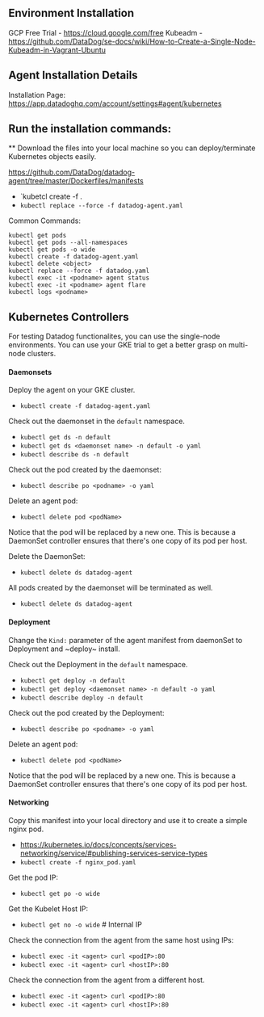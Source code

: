 
## Environment Installation

GCP Free Trial - https://cloud.google.com/free
Kubeadm - https://github.com/DataDog/se-docs/wiki/How-to-Create-a-Single-Node-Kubeadm-in-Vagrant-Ubuntu

## Agent Installation Details

Installation Page: https://app.datadoghq.com/account/settings#agent/kubernetes

## Run the installation commands:

** Download the files into your local machine so you can deploy/terminate Kubernetes objects easily.

https://github.com/DataDog/datadog-agent/tree/master/Dockerfiles/manifests

* `kubetcl create -f .
* `kubectl replace --force -f datadog-agent.yaml`


Common Commands:

```
kubectl get pods
kubectl get pods --all-namespaces
kubectl get pods -o wide
kubectl create -f datadog-agent.yaml
kubectl delete <object>
kubectl replace --force -f datadog.yaml
kubectl exec -it <podname> agent status
kubectl exec -it <podname> agent flare
kubectl logs <podname>
```

## Kubernetes Controllers

For testing Datadog functionalites, you can use the single-node environments. You can use your GKE trial to get a better grasp on multi-node clusters. 

#### Daemonsets

Deploy the agent on your GKE cluster.

* `kubectl create -f datadog-agent.yaml`

Check out the daemonset in the `default` namespace.

* `kubectl get ds -n default`
* `kubectl get ds <daemonset name> -n default -o yaml`
* `kubectl describe ds -n default`

Check out the pod created by the daemonset:

* `kubectl describe po <podname> -o yaml`

Delete an agent pod:

* `kubectl delete pod <podName>`

Notice that the pod will be replaced by a new one. This is because a DaemonSet controller ensures that there's one copy of its pod per host.

Delete the DaemonSet:

* `kubectl delete ds datadog-agent`

All pods created by the daemonset will be terminated as well.

* `kubectl delete ds datadog-agent`

#### Deployment

Change the `Kind:` parameter of the agent manifest from daemonSet to Deployment and ~deploy~ install.

Check out the Deployment in the `default` namespace.

* `kubectl get deploy -n default`
* `kubectl get deploy <daemonset name> -n default -o yaml`
* `kubectl describe deploy -n default`

Check out the pod created by the Deployment:

* `kubectl describe po <podname> -o yaml`

Delete an agent pod:

* `kubectl delete pod <podName>`

Notice that the pod will be replaced by a new one. This is because a DaemonSet controller ensures that there's one copy of its pod per host.

#### Networking

Copy this manifest into your local directory and use it to create a simple nginx pod. 

* https://kubernetes.io/docs/concepts/services-networking/service/#publishing-services-service-types
* `kubectl create -f nginx_pod.yaml`

Get the pod IP:

* `kubectl get po -o wide`

 Get the Kubelet Host IP:
 
* `kubectl get no -o wide` # Internal IP

Check the connection from the agent from the same host using IPs:

* `kubectl exec -it <agent> curl <podIP>:80`
* `kubectl exec -it <agent> curl <hostIP>:80`

Check the connection from the agent from a different host.

* `kubectl exec -it <agent> curl <podIP>:80`
* `kubectl exec -it <agent> curl <hostIP>:80`




